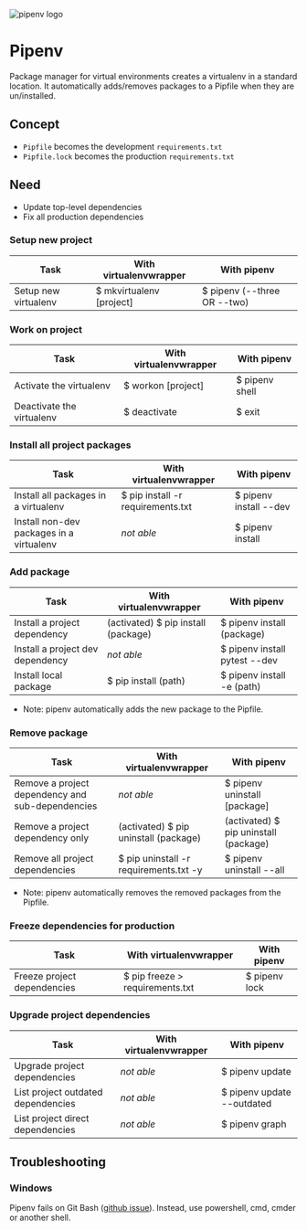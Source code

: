 ![pipenv logo](https://i.imgur.com/R1qf6Vw.png "logo text")
# Pipenv
Package manager for virtual environments creates a virtualenv in a standard location. It automatically adds/removes packages to a Pipfile when they are un/installed.


## Concept
* `Pipfile` becomes the development `requirements.txt`
* `Pipfile.lock` becomes the production `requirements.txt`


## Need
* Update top-level dependencies
* Fix all production dependencies


### Setup new project
| Task          | With virtualenvwrapper | __With pipenv__   |
|---------------|---------------|-------|
| Setup new virtualenv | $ mkvirtualenv [project] | $ pipenv (--three OR --two) |

### Work on project
| Task          | With virtualenvwrapper | __With pipenv__   |
|---------------|---------------|-------|
| Activate the virtualenv | $ workon [project] | $ pipenv shell |
| Deactivate the virtualenv | $ deactivate | $ exit |

### Install all project packages
| Task          | With virtualenvwrapper | __With pipenv__   |
|---------------|---------------|-------|
| Install all packages in a virtualenv | $ pip install -r requirements.txt | $ pipenv install --dev |
| Install non-dev packages in a virtualenv | _not able_ | $ pipenv install |

### Add package
| Task          | With virtualenvwrapper | __With pipenv__   |
|---------------|---------------|-------|
| Install a project dependency | (activated) $ pip install (package) | $ pipenv install (package) |
| Install a project dev dependency | _not able_ | $ pipenv install pytest --dev |
| Install local package | $ pip install (path) | $ pipenv install -e (path) |
* Note: pipenv automatically adds the new package to the Pipfile.

### Remove package
| Task          | With virtualenvwrapper | __With pipenv__   |
|---------------|---------------|-------|
| Remove a project dependency and sub-dependencies | _not able_ | $ pipenv uninstall [package] |
| Remove a project dependency only | (activated) $ pip uninstall (package) | (activated) $ pip uninstall (package) |
| Remove all project dependencies | $ pip uninstall -r requirements.txt -y | $ pipenv uninstall --all
* Note: pipenv automatically removes the removed packages from the Pipfile.

### Freeze dependencies for production
| Task          | With virtualenvwrapper | __With pipenv__   |
|---------------|---------------|-------|
| Freeze project dependencies | $ pip freeze > requirements.txt | $ pipenv lock |


### Upgrade project dependencies
| Task          | With virtualenvwrapper | __With pipenv__   |
|---------------|---------------|-------|
| Upgrade project dependencies | _not able_ | $ pipenv update |
| List project outdated dependencies | _not able_ | $ pipenv update --outdated |
| List project direct dependencies | _not able_ | $ pipenv graph |


## Troubleshooting
### Windows
Pipenv fails on Git Bash ([github issue](https://github.com/pypa/pipenv/issues/970)). Instead, use powershell, cmd, cmder or another shell.
